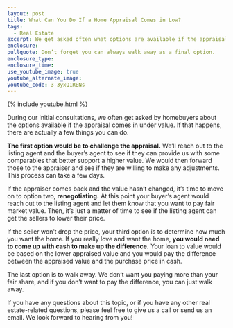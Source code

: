 ```yaml
---
layout: post
title: What Can You Do If a Home Appraisal Comes in Low?
tags:
  - Real Estate
excerpt: We get asked often what options are available if the appraisal for a home comes in low. There are actually a few things we can do to remedy that situation.
enclosure:
pullquote: Don’t forget you can always walk away as a final option.
enclosure_type:
enclosure_time:
use_youtube_image: true
youtube_alternate_image:
youtube_code: 3-3yxQ1RENs
---
```



{% include youtube.html %}

During our initial consultations, we often get asked by homebuyers about the options available if the appraisal comes in under value. If that happens, there are actually a few things you can do.

**The first option would be to challenge the appraisal.** We’ll reach out to the listing agent and the buyer’s agent to see if they can provide us with some comparables that better support a higher value. We would then forward those to the appraiser and see if they are willing to make any adjustments. This process can take a few days.

If the appraiser comes back and the value hasn’t changed, it’s time to move on to option two, **renegotiating.** At this point your buyer’s agent would reach out to the listing agent and let them know that you want to pay fair market value. Then, it’s just a matter of time to see if the listing agent can get the sellers to lower their price.

If the seller won’t drop the price, your third option is to determine how much you want the home. If you really love and want the home, **you would need to come up with cash to make up the difference.** Your loan to value would be based on the lower appraised value and you would pay the difference between the appraised value and the purchase price in cash.

The last option is to walk away. We don’t want you paying more than your fair share, and if you don’t want to pay the difference, you can just walk away.

If you have any questions about this topic, or if you have any other real estate-related questions, please feel free to give us a call or send us an email. We look forward to hearing from you!